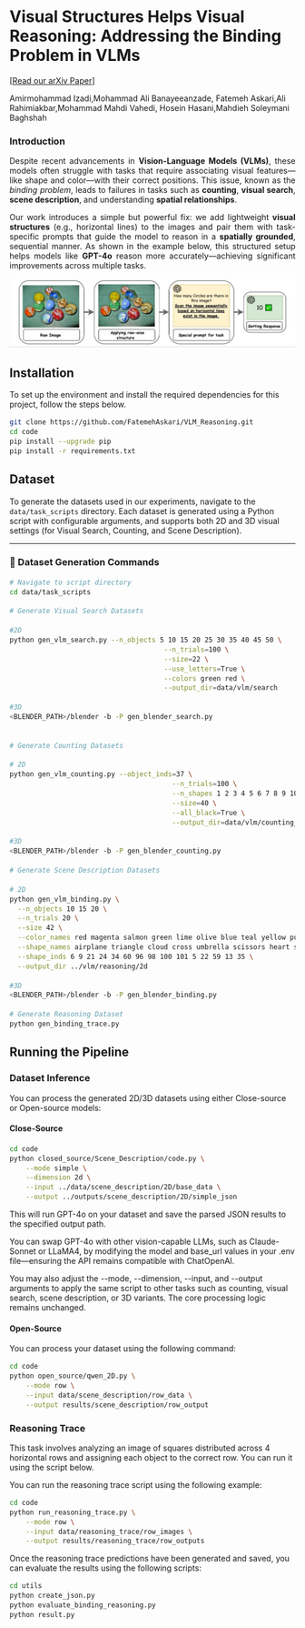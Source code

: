 # Visual Structures Helps Visual Reasoning: Addressing the Binding Problem in VLMs
\[[Read our arXiv Paper](https://arxiv.org/pdf/2506.22146)\] 

Amirmohammad Izadi,Mohammad Ali Banayeeanzade, Fatemeh Askari,Ali Rahimiakbar,Mohammad Mahdi Vahedi, Hosein Hasani,Mahdieh Soleymani Baghshah


### Introduction
<div style="text-align: justify">

Despite recent advancements in **Vision-Language Models (VLMs)**, these models often struggle with tasks that require associating visual features—like shape and color—with their correct positions. This issue, known as the *binding problem*, leads to failures in tasks such as **counting**, **visual search**, **scene description**, and understanding **spatial relationships**.

Our work introduces a simple but powerful fix: we add lightweight **visual structures** (e.g., horizontal lines) to the images and pair them with task-specific prompts that guide the model to reason in a **spatially grounded**, sequential manner. As shown in the example below, this structured setup helps models like **GPT-4o** reason more accurately—achieving significant improvements across multiple tasks.

</div>
<p align="center"> <img src="assets/final_image.jpg" width="800" alt="Visual Structuring Example"> </p>

## Installation

To set up the environment and install the required dependencies for this project, follow the steps below.

```bash
git clone https://github.com/FatemehAskari/VLM_Reasoning.git
cd code
pip install --upgrade pip 
pip install -r requirements.txt
```

## Dataset

To generate the datasets used in our experiments, navigate to the `data/task_scripts` directory. Each dataset is generated using a Python script with configurable arguments, and supports both 2D and 3D visual settings (for Visual Search, Counting, and Scene Description).

---

### 🔧 Dataset Generation Commands

```bash
# Navigate to script directory
cd data/task_scripts

# Generate Visual Search Datasets

#2D
python gen_vlm_search.py --n_objects 5 10 15 20 25 30 35 40 45 50 \
                                      --n_trials=100 \
                                      --size=22 \
                                      --use_letters=True \
                                      --colors green red \
                                      --output_dir=data/vlm/search

#3D
<BLENDER_PATH>/blender -b -P gen_blender_search.py


# Generate Counting Datasets

# 2D
python gen_vlm_counting.py --object_inds=37 \
                                        --n_trials=100 \
                                        --n_shapes 1 2 3 4 5 6 7 8 9 10 11 12 13 14 15 16 17 18 19 20 \
                                        --size=40 \
                                        --all_black=True \
                                        --output_dir=data/vlm/counting_black

#3D
<BLENDER_PATH>/blender -b -P gen_blender_counting.py

# Generate Scene Description Datasets

# 2D
python gen_vlm_binding.py \
  --n_objects 10 15 20 \
  --n_trials 20 \
  --size 42 \
  --color_names red magenta salmon green lime olive blue teal yellow purple brown gray black cyan orange \
  --shape_names airplane triangle cloud cross umbrella scissors heart star circle square infinity up-arrow pentagon left-arrow flag \
  --shape_inds 6 9 21 24 34 60 96 98 100 101 5 22 59 13 35 \
  --output_dir ../vlm/reasoning/2d

#3D
<BLENDER_PATH>/blender -b -P gen_blender_binding.py

# Generate Reasoning Dataset
python gen_binding_trace.py

```

## Running the Pipeline

### Dataset Inference
You can process the generated 2D/3D datasets using either Close-source or Open-source models: 

####  Close-Source

```bash
cd code 
python closed_source/Scene_Description/code.py \
    --mode simple \
    --dimension 2d \
    --input ../data/scene_description/2D/base_data \
    --output ../outputs/scene_description/2D/simple_json
```
This will run GPT-4o on your dataset and save the parsed JSON results to the specified output path.

You can swap GPT-4o with other vision-capable LLMs, such as Claude-Sonnet or LLaMA4, by modifying the model and base_url values in your .env file—ensuring the API remains compatible with ChatOpenAI.

You may also adjust the --mode, --dimension, --input, and --output arguments to apply the same script to other tasks such as counting, visual search, scene description, or 3D variants. The core processing logic remains unchanged.

####  Open-Source
You can process your dataset using the following command:

```bash
cd code 
python open_source/qwen_2D.py \
    --mode row \
    --input data/scene_description/row_data \
    --output results/scene_description/row_output
```

### Reasoning Trace 

This task involves analyzing an image of squares distributed across 4 horizontal rows and assigning each object to the correct row. You can run it using the script below.

You can run the reasoning trace script using the following example:

```bash
cd code 
python run_reasoning_trace.py \
    --mode row \
    --input data/reasoning_trace/row_images \
    --output results/reasoning_trace/row_outputs
```

Once the reasoning trace predictions have been generated and saved, you can evaluate the results using the following scripts:

```bash
cd utils
python create_json.py
python evaluate_binding_reasoning.py
python result.py
```




